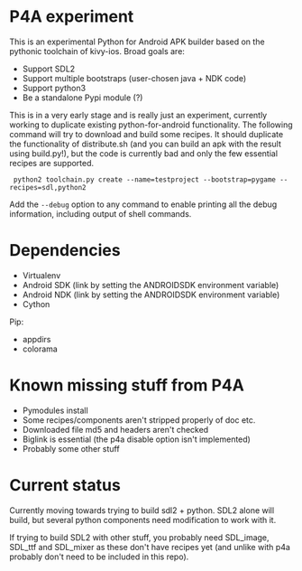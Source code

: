# P4A experiment

This is an experimental Python for Android APK builder based on the
pythonic toolchain of kivy-ios. Broad goals are:

- Support SDL2
- Support multiple bootstraps (user-chosen java + NDK code)
- Support python3
- Be a standalone Pypi module (?)

This is in a very early stage and is really just an experiment,
currently working to duplicate existing python-for-android
functionality. The following command will try to download and build
some recipes. It should duplicate the functionality of distribute.sh
(and you can build an apk with the result using build.py!), but the
code is currently bad and only the few essential recipes are
supported.

     python2 toolchain.py create --name=testproject --bootstrap=pygame --recipes=sdl,python2

Add the `--debug` option to any command to enable printing all the
debug information, including output of shell commands.

# Dependencies

- Virtualenv
- Android SDK (link by setting the ANDROIDSDK environment variable)
- Android NDK (link by setting the ANDROIDSDK environment variable)
- Cython

Pip:
- appdirs
- colorama


# Known missing stuff from P4A

- Pymodules install
- Some recipes/components aren't stripped properly of doc etc.
- Downloaded file md5 and headers aren't checked
- Biglink is essential (the p4a disable option isn't implemented)
- Probably some other stuff


# Current status

Currently moving towards trying to build sdl2 + python. SDL2 alone
will build, but several python components need modification to work
with it.

If trying to build SDL2 with other stuff, you probably need SDL_image,
SDL_ttf and SDL_mixer as these don't have recipes yet (and unlike with
p4a probably don't need to be included in this repo).

